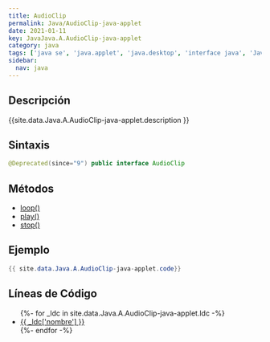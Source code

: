 ```yaml
---
title: AudioClip
permalink: Java/AudioClip-java-applet
date: 2021-01-11
key: JavaJava.A.AudioClip-java-applet
category: java
tags: ['java se', 'java.applet', 'java.desktop', 'interface java', 'Java 1.0']
sidebar: 
  nav: java
---
```


## Descripción
{{site.data.Java.A.AudioClip-java-applet.description }}

## Sintaxis
~~~java
@Deprecated(since="9") public interface AudioClip
~~~

## Métodos
* [loop()](/Java/AudioClip-java-applet/loop)
* [play()](/Java/AudioClip-java-applet/play)
* [stop()](/Java/AudioClip-java-applet/stop)

## Ejemplo
~~~java
{{ site.data.Java.A.AudioClip-java-applet.code}}
~~~

## Líneas de Código
<ul>
{%- for _ldc in site.data.Java.A.AudioClip-java-applet.ldc -%}
   <li>
       <a href="{{_ldc['url'] }}">{{ _ldc['nombre'] }}</a>
   </li>
{%- endfor -%}
</ul>

